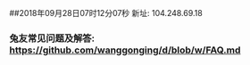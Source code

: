 ##2018年09月28日07时12分07秒 新址: 104.248.69.18
### 兔友常见问题及解答: https://github.com/wanggonging/d/blob/w/FAQ.md
